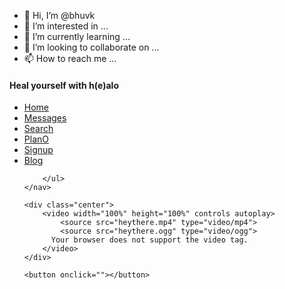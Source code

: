 - 👋 Hi, I’m @bhuvk
- 👀 I’m interested in ...
- 🌱 I’m currently learning ...
- 💞️ I’m looking to collaborate on ...
- 📫 How to reach me ...

<!---
bhuvk/bhuvk is a ✨ special ✨ repository because its `README.md` (this file) appears on your GitHub profile.
You can click the Preview link to take a look at your changes.
--->
<!DOCTYPE html <html lang="en">

<head>
    <meta charset="UTF-8">
    <meta name="viewport" content="width=device-width, initial-scale=1.0">
    <title>H(e)alo</title>
    <link rel="stylesheet" href="33.css">
</head>

<body>
    <nav>
        <div class='heading'>
            <h4>Heal yourself with h(e)alo</h4>
        </div>
        <ul class='nav-links'>
            <li><a class='active' href="Prototype.html">Home</a></lis>
            <li><a href="messages.html">Messages</a></li>
            <li><a href="search.html">Search</a></li>
            <li><a href="about.html">PlanO</a></li>
            <li><a href="signup.html">Signup</a></li>
            <li><a href="blog.html">Blog</a></li>
            

        </ul>
    </nav>
    
    <div class="center">
        <video width="100%" height="100%" controls autoplay>
            <source src="heythere.mp4" type="video/mp4">
            <source src="heythere.ogg" type="video/ogg">
          Your browser does not support the video tag.
        </video>
    </div>
    
    <button onclick=""></button>
</body>
</html>
